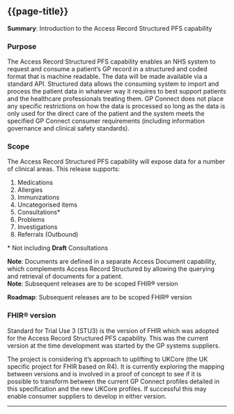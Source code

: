 ## {{page-title}}

<div class="nhsd-a-box nhsd-a-box--bg-light-blue nhsd-!t-margin-bottom-6 nhsd-t-body">
<b>Summary</b>: Introduction to the Access Record Structured PFS capability
</div>

### Purpose
The Access Record Structured PFS capability enables an NHS system to request and consume a patient’s GP record in a structured and coded format that is machine readable. The data will be made available via a standard API. Structured data allows the consuming system to import and process the patient data in whatever way it requires to best support patients and the healthcare professionals treating them. GP Connect does not place any specific restrictions on how the data is processed so long as the data is only used for the direct care of the patient and the system meets the specified GP Connect consumer requirements (including information governance and clinical safety standards).

### Scope
The Access Record Structured PFS capability will expose data for a number of clinical areas. This release supports:

1. Medications
2. Allergies
3. Immunizations
4. Uncategorised items
5. Consultations*
6. Problems
7. Investigations
8. Referrals (Outbound)

\* Not including <b>Draft</b> Consultations 

<div class="nhsd-a-box nhsd-a-box--bg-light-blue nhsd-!t-margin-bottom-6 nhsd-t-body">
<b>Note</b>: Documents are defined in a separate Access Document capability, which complements Access Record Structured by allowing the querying and retrieval of documents for a patient.
</div>

<div class="nhsd-a-box nhsd-a-box--bg-light-yellow nhsd-!t-margin-bottom-6 nhsd-t-body">
<b>Note</b>: Subsequent releases are to be scoped FHIR® version
</div>

<b>Roadmap</b>: Subsequent releases are to be scoped FHIR® version

### FHIR® version
Standard for Trial Use 3 (STU3) is the version of FHIR which was adopted for the Access Record Structured PFS capability. This was the current version at the time development was started by the GP systems suppliers.

The project is considering it’s approach to uplifting to UKCore (the UK specific project for FHIR based on R4). It is currently exploring the mapping between versions and is involved in a proof of concept to see if it is possible to transform between the current GP Connect profiles detailed in this specification and the new UKCore profiles. If successful this may enable consumer suppliers to develop in either version. 

---